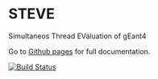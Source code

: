 # STEVE
Simultaneos Thread EValuation of gEant4

Go to [Github pages](https://cbray0.github.io/STEVE/html/index.html) for full documentation.

[![Build Status](https://travis-ci.org/cbray0/STEVE.svg?branch=master)](https://travis-ci.org/cbray0/STEVE)
